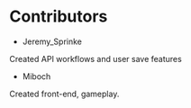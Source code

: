 ﻿# Contributors
* Jeremy_Sprinke 

Created API workflows and user save features

* Miboch

Created front-end, gameplay.
